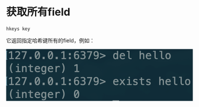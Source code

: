 # 获取所有field

```text
hkeys key
```

它返回指定哈希键所有的field，例如：

![](../../.gitbook/assets/image%20%2824%29.png)

